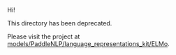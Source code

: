 
Hi!

This directory has been deprecated.

Please visit the project at [models/PaddleNLP/language_representations_kit/ELMo](
https://github.com/PaddlePaddle/models/tree/develop/PaddleNLP/language_representations_kit/ELMo).

